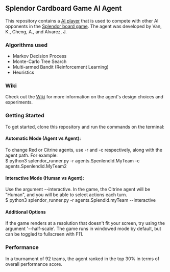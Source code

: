 ## Splendor Cardboard Game AI Agent  
This repository contains a [AI player](https://github.com/AllisonXY/splendor-AI-competition/blob/master/agents/Splendid/myTeam.py) that is used to compete with other AI opponents in the [Splendor board game](https://store.steampowered.com/app/376680/Splendor/). The agent was developed by Van, K., Cheng, A., and Alvarez, J.


### Algorithms used 
- Markov Decision Process
- Monte-Carlo Tree Search
- Multi-armed Bandit (Reinforcement Learning)
- Heuristics 


### Wiki
Check out the [Wiki](https://github.com/AllisonXY/splendor-AI-competition/wiki) for more information on the agent's design choices and experiments.


### Getting Started
To get started, clone this repository and run the commands on the terminal:

#### Automatic Mode (Agent vs Agent):
To change Red or Citrine agents, use -r and -c respectively, along with the agent path. For example:   
$ python3 splendor_runner.py -r agents.Spenlendid.MyTeam -c agents.Spenlendid.MyTeam2

#### Interactive Mode (Human vs Agent):
Use the argument --interactive. In the game, the Citrine agent will be "Human", and you will be able to select actions each turn.    
$ python3 splendor_runner.py -r agents.Splendid.myTeam --interactive

#### Additional Options
If the game renders at a resolution that doesn't fit your screen, try using the argument '--half-scale'. The game runs in windowed mode by default, but can be toggled to fullscreen with F11.


### Performance 
In a tournament of 92 teams, the agent ranked in the top 30% in terms of overall performance score.




